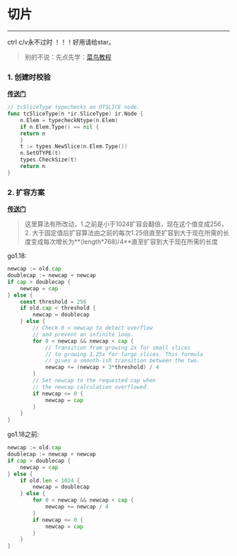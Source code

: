 # 切片

***
ctrl c/v永不过时 ！！！好用请给star。

> 别的不说：先点先学：[菜鸟教程](https://www.runoob.com/go/go-slice.html)

### 1. 创建时校验

**[传送门](https://github.com/golang/go/blob/dev.boringcrypto.go1.18/src/cmd/compile/internal/typecheck/type.go#L136)**

```go
// tcSliceType typechecks an OTSLICE node.
func tcSliceType(n *ir.SliceType) ir.Node {
    n.Elem = typecheckNtype(n.Elem)
    if n.Elem.Type() == nil {
    return n
    }
    t := types.NewSlice(n.Elem.Type())
    n.SetOTYPE(t)
    types.CheckSize(t)
    return n
}
```

### 2. 扩容方案

**[传送门](https://github.com/golang/go/blob/dev.boringcrypto.go1.18/src/runtime/slice.go#L166)**
> 这里算法有所改动，1.之前是小于1024扩容会翻倍，现在这个值变成256，2. 大于固定值后扩容算法由之前的每次1.25倍直至扩容到大于现在所需的长度变成每次增长为**(length*768)/4**直至扩容到大于现在所需的长度

go1.18:
```go
newcap := old.cap
doublecap := newcap + newcap
if cap > doublecap {
    newcap = cap
} else {
    const threshold = 256
    if old.cap < threshold {
        newcap = doublecap
    } else {
        // Check 0 < newcap to detect overflow
        // and prevent an infinite loop.
        for 0 < newcap && newcap < cap {
            // Transition from growing 2x for small slices
            // to growing 1.25x for large slices. This formula
            // gives a smooth-ish transition between the two.
            newcap += (newcap + 3*threshold) / 4
        }
        // Set newcap to the requested cap when
        // the newcap calculation overflowed.
        if newcap <= 0 {
            newcap = cap
        }
    }
}
```
go1.18之前:
```go
newcap := old.cap
doublecap := newcap + newcap
if cap > doublecap {
    newcap = cap
} else {
    if old.len < 1024 {
        newcap = doublecap
    } else {
        for 0 < newcap && newcap < cap {
            newcap += newcap / 4
        }
        if newcap <= 0 {
            newcap = cap
        }
    }
}
```

